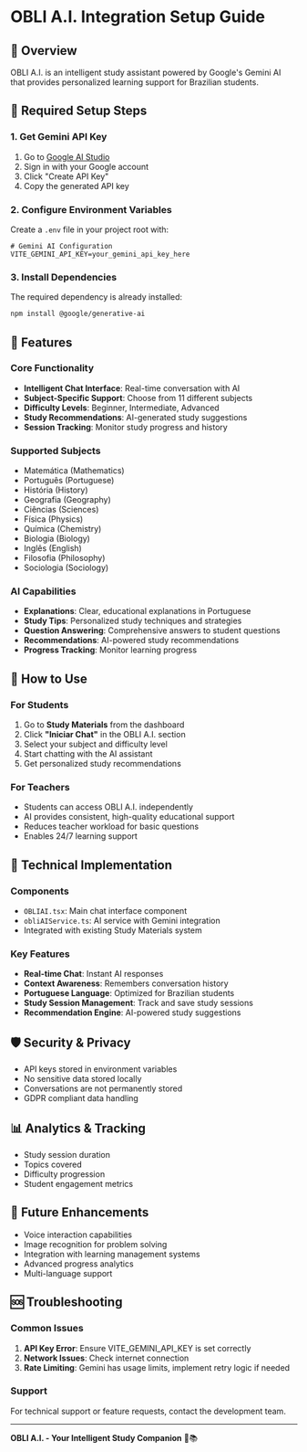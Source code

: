 # OBLI A.I. Integration Setup Guide

## 🤖 Overview
OBLI A.I. is an intelligent study assistant powered by Google's Gemini AI that provides personalized learning support for Brazilian students.

## 🔑 Required Setup Steps

### 1. Get Gemini API Key
1. Go to [Google AI Studio](https://makersuite.google.com/app/apikey)
2. Sign in with your Google account
3. Click "Create API Key"
4. Copy the generated API key

### 2. Configure Environment Variables
Create a `.env` file in your project root with:

```env
# Gemini AI Configuration
VITE_GEMINI_API_KEY=your_gemini_api_key_here
```

### 3. Install Dependencies
The required dependency is already installed:
```bash
npm install @google/generative-ai
```

## 🚀 Features

### Core Functionality
- **Intelligent Chat Interface**: Real-time conversation with AI
- **Subject-Specific Support**: Choose from 11 different subjects
- **Difficulty Levels**: Beginner, Intermediate, Advanced
- **Study Recommendations**: AI-generated study suggestions
- **Session Tracking**: Monitor study progress and history

### Supported Subjects
- Matemática (Mathematics)
- Português (Portuguese)
- História (History)
- Geografia (Geography)
- Ciências (Sciences)
- Física (Physics)
- Química (Chemistry)
- Biologia (Biology)
- Inglês (English)
- Filosofia (Philosophy)
- Sociologia (Sociology)

### AI Capabilities
- **Explanations**: Clear, educational explanations in Portuguese
- **Study Tips**: Personalized study techniques and strategies
- **Question Answering**: Comprehensive answers to student questions
- **Recommendations**: AI-powered study recommendations
- **Progress Tracking**: Monitor learning progress

## 🎯 How to Use

### For Students
1. Go to **Study Materials** from the dashboard
2. Click **"Iniciar Chat"** in the OBLI A.I. section
3. Select your subject and difficulty level
4. Start chatting with the AI assistant
5. Get personalized study recommendations

### For Teachers
- Students can access OBLI A.I. independently
- AI provides consistent, high-quality educational support
- Reduces teacher workload for basic questions
- Enables 24/7 learning support

## 🔧 Technical Implementation

### Components
- `OBLIAI.tsx`: Main chat interface component
- `obliAIService.ts`: AI service with Gemini integration
- Integrated with existing Study Materials system

### Key Features
- **Real-time Chat**: Instant AI responses
- **Context Awareness**: Remembers conversation history
- **Portuguese Language**: Optimized for Brazilian students
- **Study Session Management**: Track and save study sessions
- **Recommendation Engine**: AI-powered study suggestions

## 🛡️ Security & Privacy
- API keys stored in environment variables
- No sensitive data stored locally
- Conversations are not permanently stored
- GDPR compliant data handling

## 📊 Analytics & Tracking
- Study session duration
- Topics covered
- Difficulty progression
- Student engagement metrics

## 🔄 Future Enhancements
- Voice interaction capabilities
- Image recognition for problem solving
- Integration with learning management systems
- Advanced progress analytics
- Multi-language support

## 🆘 Troubleshooting

### Common Issues
1. **API Key Error**: Ensure VITE_GEMINI_API_KEY is set correctly
2. **Network Issues**: Check internet connection
3. **Rate Limiting**: Gemini has usage limits, implement retry logic if needed

### Support
For technical support or feature requests, contact the development team.

---

**OBLI A.I. - Your Intelligent Study Companion** 🤖📚
